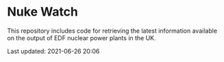 # Nuke Watch

This repository includes code for retrieving the latest information available on the output of EDF nuclear power plants in the UK.

Last updated: 2021-06-26 20:06